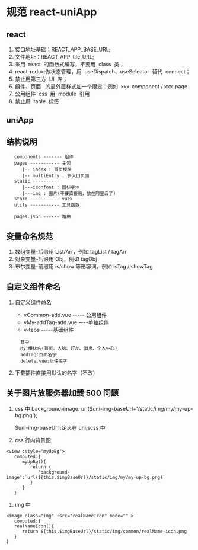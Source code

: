 # 规范 react-uniApp

## react

1. 接口地址基础：REACT_APP_BASE_URL;
2. 文件地址：REACT_APP_file_URL;
3. 采用  react  的函数式编写，不要用  class  类；
4. react-redux:做状态管理，用  useDispatch、useSelector  替代  connect；
5. 禁止用第三方  UI  库；
6. 组件、页面   的最外层样式加一个限定：例如  xxx-component / xxx-page
7. 公用组件  css  用  module  引用
8. 禁止用  table  标签

## uniApp

## 结构说明

```code
   components ------- 组件
   pages ----------- 主包
      |-- index : 首页模块
      |-- multiEntry : 多入口页面
   static ----------
      |---iconfont : 图标字体
      |---img : 图片(不要直接用，放在阿里云了)
   store ----------- vuex
   utils ----------- 工具函数

   pages.json ------ 路由
```

## 变量命名规范

1. 数组变量-后缀用 List/Arr，例如 tagList / tagArr
2. 对象变量-后缀用 Obj，例如 tagObj
3. 布尔变量-前缀用 is/show 等形容词，例如 isTag / showTag

## 自定义组件命名

1. 自定义组件命名

   - vCommon-add.vue ----- 公用组件
   - vMy-addTag-add.vue ----单独组件
   - v-tabs -----基础组件

   ```code
     其中
     My:模块名(首页、人脉、好友、消息、个人中心)
     addTag:页面名字
     delete.vue:组件名字
   ```

2. 下载插件直接用默认的名字（不改）

## 关于图片放服务器加载 500 问题

1. css 中 background-image: url($uni-img-baseUrl+'/static/img/my/my-up-bg.png');

   $uni-img-baseUrl :定义在 uni.scss 中

2. css 行内背景图

```code
<view :style="myUpBg">
   computed:{
      myUpBg(){
         return {
            'background-image':`url(${this.$imgBaseUrl}/static/img/my/my-up-bg.png)`
         }
      }
   }

```

1. img 中

```code
<image class="img" :src="realNameIcon" mode="" >
   computed:{
   realNameIcon(){
      return ${this.$imgBaseUrl}/static/img/common/realName-icon.png
   }
}
```
